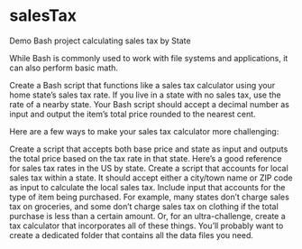 # salesTax
Demo Bash project calculating sales tax by State

While Bash is commonly used to work with file systems and applications, it can also perform basic math.

Create a Bash script that functions like a sales tax calculator using your home state’s sales tax rate. If you live in a state with no sales tax, use the rate of a nearby state. Your Bash script should accept a decimal number as input and output the item’s total price rounded to the nearest cent.

Here are a few ways to make your sales tax calculator more challenging:

Create a script that accepts both base price and state as input and outputs the total price based on the tax rate in that state. Here’s a good reference for sales tax rates in the US by state.
Create a script that accounts for local sales tax within a state. It should accept either a city/town name or ZIP code as input to calculate the local sales tax.
Include input that accounts for the type of item being purchased. For example, many states don’t charge sales tax on groceries, and some don’t charge sales tax on clothing if the total purchase is less than a certain amount.
Or, for an ultra-challenge, create a tax calculator that incorporates all of these things. You’ll probably want to create a dedicated folder that contains all the data files you need.
